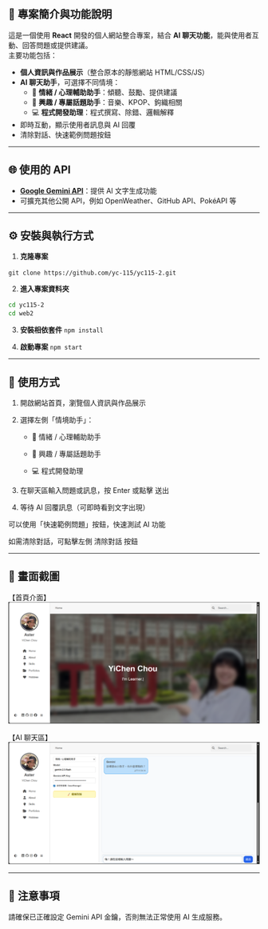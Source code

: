 ## 📝 專案簡介與功能說明
這是一個使用 **React** 開發的個人網站整合專案，結合 **AI 聊天功能**，能與使用者互動、回答問題或提供建議。  
主要功能包括：

- **個人資訊與作品展示**（整合原本的靜態網站 HTML/CSS/JS）  
- **AI 聊天助手**，可選擇不同情境：
  - 🧠 **情緒 / 心理輔助助手**：傾聽、鼓勵、提供建議  
  - 🎵 **興趣 / 專屬話題助手**：音樂、KPOP、鉤織相關  
  - 💻 **程式開發助理**：程式撰寫、除錯、邏輯解釋  
- 即時互動，顯示使用者訊息與 AI 回覆  
- 清除對話、快速範例問題按鈕  

---

## 🌐 使用的 API
- **[Google Gemini API](https://developers.generativeai.google/)**：提供 AI 文字生成功能  
- 可擴充其他公開 API，例如 OpenWeather、GitHub API、PokéAPI 等  

---

## ⚙️ 安裝與執行方式

1. **克隆專案**

```git clone https://github.com/yc-115/yc115-2.git```

2. **進入專案資料夾**

```bash
cd yc115-2
cd web2
```

3. **安裝相依套件** ```npm install```

4. **啟動專案** ```npm start```

---

## 🏃 使用方式

1. 開啟網站首頁，瀏覽個人資訊與作品展示

2. 選擇左側「情境助手」：

   - 🧠 情緒 / 心理輔助助手

   - 🎵 興趣 / 專屬話題助手

   - 💻 程式開發助理

3. 在聊天區輸入問題或訊息，按 Enter 或點擊 送出

4. 等待 AI 回覆訊息（可即時看到文字出現）

可以使用「快速範例問題」按鈕，快速測試 AI 功能

如需清除對話，可點擊左側 清除對話 按鈕

---

## 📸 畫面截圖

【首頁介面】
![首頁截圖](./scsh/Screenshot-home.png)

【AI 聊天區】
![聊天截圖](./scsh/Screenshot-ai.png)

---

## 📝 注意事項

請確保已正確設定 Gemini API 金鑰，否則無法正常使用 AI 生成服務。
